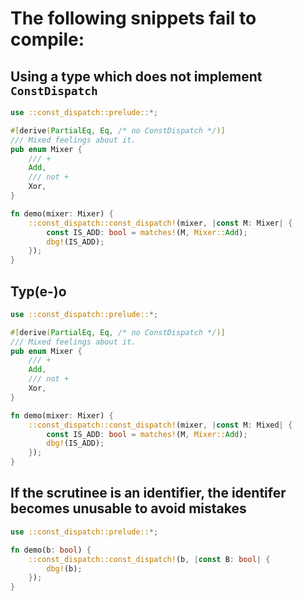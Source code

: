 # The following snippets fail to compile:

## Using a type which does not implement `ConstDispatch`

```rust ,compile_fail
use ::const_dispatch::prelude::*;

#[derive(PartialEq, Eq, /* no ConstDispatch */)]
/// Mixed feelings about it.
pub enum Mixer {
    /// +
    Add,
    /// not +
    Xor,
}

fn demo(mixer: Mixer) {
    ::const_dispatch::const_dispatch!(mixer, |const M: Mixer| {
        const IS_ADD: bool = matches!(M, Mixer::Add);
        dbg!(IS_ADD);
    });
}
```

## Typ(e-)o

```rust ,compile_fail
use ::const_dispatch::prelude::*;

#[derive(PartialEq, Eq, /* no ConstDispatch */)]
/// Mixed feelings about it.
pub enum Mixer {
    /// +
    Add,
    /// not +
    Xor,
}

fn demo(mixer: Mixer) {
    ::const_dispatch::const_dispatch!(mixer, |const M: Mixed| {
        const IS_ADD: bool = matches!(M, Mixer::Add);
        dbg!(IS_ADD);
    });
}
```

## If the scrutinee is an identifier, the identifer becomes unusable to avoid mistakes



```rust ,compile_fail
use ::const_dispatch::prelude::*;

fn demo(b: bool) {
    ::const_dispatch::const_dispatch!(b, |const B: bool| {
        dbg!(b);
    });
}
```

<!-- Templated by `cargo-generate` using https://github.com/danielhenrymantilla/proc-macro-template -->
